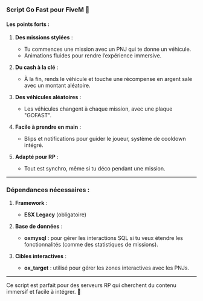 ### Script **Go Fast** pour FiveM 🚀

#### Les points forts :
1. **Des missions stylées** :  
   - Tu commences une mission avec un PNJ qui te donne un véhicule.  
   - Animations fluides pour rendre l’expérience immersive.

2. **Du cash à la clé** :  
   - À la fin, rends le véhicule et touche une récompense en argent sale avec un montant aléatoire.

3. **Des véhicules aléatoires** :  
   - Les véhicules changent à chaque mission, avec une plaque "GOFAST".

4. **Facile à prendre en main** :  
   - Blips et notifications pour guider le joueur, système de cooldown intégré.

5. **Adapté pour RP** :  
   - Tout est synchro, même si tu déco pendant une mission.

---

### Dépendances nécessaires :

1. **Framework** :  
   - **ESX Legacy** (obligatoire)  
  
2. **Base de données** :  
   - **oxmysql** : pour gérer les interactions SQL si tu veux étendre les fonctionnalités (comme des statistiques de missions).

3. **Cibles interactives** :  
   - **ox_target** : utilisé pour gérer les zones interactives avec les PNJs.

---

Ce script est parfait pour des serveurs RP qui cherchent du contenu immersif et facile à intégrer. 🎯
